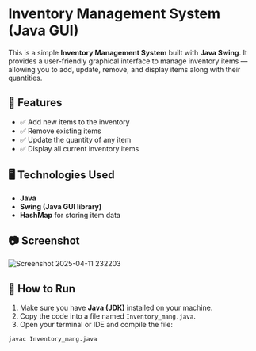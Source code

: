# Inventory Management System (Java GUI)

This is a simple **Inventory Management System** built with **Java Swing**. It provides a user-friendly graphical interface to manage inventory items — allowing you to add, update, remove, and display items along with their quantities.

## 🧰 Features

- ✅ Add new items to the inventory
- ✅ Remove existing items
- ✅ Update the quantity of any item
- ✅ Display all current inventory items

## 🖥️ Technologies Used

- **Java**
- **Swing (Java GUI library)**
- **HashMap** for storing item data

## 📷 Screenshot
![Screenshot 2025-04-11 232203](https://github.com/user-attachments/assets/05b7a81c-fade-43a5-a66c-e9158010e39a)

## 🚀 How to Run

1. Make sure you have **Java (JDK)** installed on your machine.
2. Copy the code into a file named `Inventory_mang.java`.
3. Open your terminal or IDE and compile the file:

```bash
javac Inventory_mang.java





